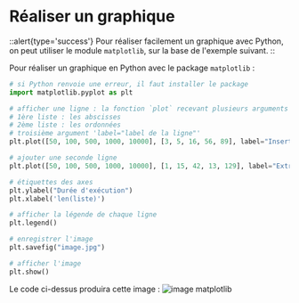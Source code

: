 # Réaliser un graphique
::alert{type='success'}
Pour réaliser facilement un graphique avec Python, on peut utiliser le module `matplotlib`, sur la base de l'exemple suivant.
::

Pour réaliser un graphique en Python avec le package `matplotlib` :
```py
# si Python renvoie une erreur, il faut installer le package
import matplotlib.pyplot as plt

# afficher une ligne : la fonction `plot` recevant plusieurs arguments
# 1ère liste : les abscisses
# 2ème liste : les ordonnées
# troisième argument 'label="label de la ligne"'
plt.plot([50, 100, 500, 1000, 10000], [3, 5, 16, 56, 89], label="Insertion")

# ajouter une seconde ligne
plt.plot([50, 100, 500, 1000, 10000], [1, 15, 42, 13, 129], label="Extraction")

# étiquettes des axes
plt.ylabel("Durée d'exécution")
plt.xlabel('len(liste)')

# afficher la légende de chaque ligne
plt.legend()

# enregistrer l'image
plt.savefig("image.jpg")

# afficher l'image
plt.show()
```

Le code ci-dessus produira cette image :
![image matplotlib](/img/image.jpg)